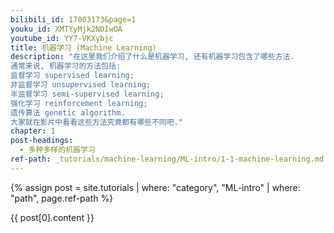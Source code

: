 ```yaml
---
bilibili_id: 17003173&page=1
youku_id: XMTYyMjk2NDIwOA
youtube_id: YY7-VKXybjc
title: 机器学习 (Machine Learning)
description: "在这里我们介绍了什么是机器学习, 还有机器学习包含了哪些方法.
通常来说, 机器学习的方法包括:
监督学习 supervised learning;
非监督学习 unsupervised learning;
半监督学习 semi-supervised learning;
强化学习 reinforcement learning;
遗传算法 genetic algorithm.
大家就在影片中看看这些方法究竟都有哪些不同吧."
chapter: 1
post-headings:
  - 多种多样的机器学习
ref-path: _tutorials/machine-learning/ML-intro/1-1-machine-learning.md
---
```



{% assign post = site.tutorials | where: "category", "ML-intro" | where: "path", page.ref-path %}

{{ post[0].content }}